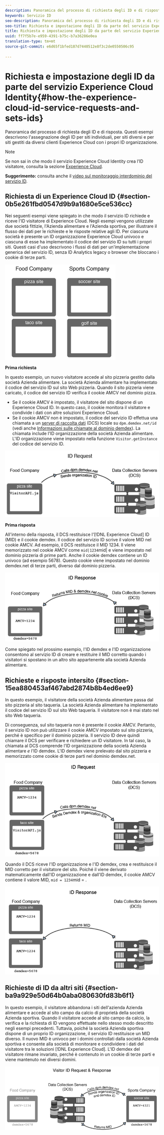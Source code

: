 ```yaml
---
description: Panoramica del processo di richiesta degli ID e di risposta. Questi esempi descrivono l'assegnazione degli ID per siti individuali, per siti diversi e per siti gestiti da diversi clienti Experience Cloud con i propri ID organizzazione.
keywords: Servizio ID
seo-description: Panoramica del processo di richiesta degli ID e di risposta. Questi esempi descrivono l'assegnazione degli ID per siti individuali, per siti diversi e per siti gestiti da diversi clienti Experience Cloud con i propri ID organizzazione.
seo-title: Richiesta e impostazione degli ID da parte del servizio Experience Cloud Identity
title: Richiesta e impostazione degli ID da parte del servizio Experience Cloud Identity
uuid: ff7f5b7e-e959-4391-b75c-b7a36286e0ea
translation-type: tm+mt
source-git-commit: e6d65f1bfed187d7440512e8f3c2de0550506c95

---
```



# Richiesta e impostazione degli ID da parte del servizio Experience Cloud Identity{#how-the-experience-cloud-id-service-requests-and-sets-ids}

Panoramica del processo di richiesta degli ID e di risposta. Questi esempi descrivono l'assegnazione degli ID per siti individuali, per siti diversi e per siti gestiti da diversi clienti Experience Cloud con i propri ID organizzazione.

>[!NOTE]
>
>Se non sai in che modo il servizio Experience Cloud Identity crea l’ID visitatore, consulta la sezione [Experience Cloud](../introduction/cookies.md).

**Suggerimento:** consulta anche il [ video sul monitoraggio interdominio del servizio ID](https://helpx.adobe.com/marketing-cloud-core/kb/MCID/CrossDomain.html).

## Richiesta di un Experience Cloud ID {#section-0b5e261fbd0547d9b9a1680e5ce536cc}

Nei seguenti esempi viene spiegato in che modo il servizio ID richiede e riceve l'ID visitatore di Experience Cloud. Negli esempi vengono utilizzate due società fittizie, l'Azienda alimentare e l'Azienda sportiva, per illustrare il flusso dei dati per le richieste e le risposte relative agli ID. Per ciascuna società è presente un ID organizzazione Experience Cloud univoco e ciascuna di esse ha implementato il codice del servizio ID su tutti i propri siti. Questi casi d'uso descrivono i flussi di dati per un'implementazione generica del servizio ID, senza ID Analytics legacy o browser che bloccano i cookie di terze parti.

![](assets/sample_sites.png)

**Prima richiesta**

In questo esempio, un nuovo visitatore accede al sito pizzeria gestito dalla società Azienda alimentare. La società Azienda alimentare ha implementato il codice del servizio ID sul sito Web pizzeria. Quando il sito pizzeria viene caricato, il codice del servizio ID verifica il cookie AMCV nel dominio pizza.

* Se il cookie AMCV è impostato, il visitatore del sito dispone di un Experience Cloud ID. In questo caso, il cookie monitora il visitatore e condivide i dati con altre soluzioni Experience Cloud.
* Se il cookie AMCV non è impostato, il codice del servizio ID effettua una chiamata a un [server di raccolta dati](https://marketing.adobe.com/resources/help/en_US/aam/?f=c_compcollect.html) (DCS) locale su `dpm.demdex.net/id` (vedi anche [Informazioni sulle chiamate al dominio demdex](https://marketing.adobe.com/resources/help/en_US/aam/demdex-calls.html)). La chiamata include l'ID organizzazione della società Azienda alimentare. L'ID organizzazione viene impostato nella funzione `Visitor.getInstance` del codice del servizio ID.

![](assets/request1.png)

**Prima risposta**

All'interno della risposta, il DCS restituisce l'[!DNL Experience Cloud] ID (MID) e il cookie demdex. Il codice del servizio ID scrive il valore MID nel cookie AMCV. Ad esempio, il DCS restituisce il MID 1234. Il viene memorizzato nel cookie AMCV come `mid|1234`mid| e viene impostato nel dominio pizzeria di prime parti. Anche il cookie demdex contiene un ID univoco (ad esempio 5678). Questo cookie viene impostato nel dominio demdex.net di terze parti, diverso dal dominio pizzeria.

![](assets/response1.png)

Come spiegato nel prossimo esempio, l'ID demdex e l'ID organizzazione consentono al servizio ID di creare e restituire il MID corretto quando i visitatori si spostano in un altro sito appartenente alla società Azienda alimentare.

## Richieste e risposte intersito {#section-15ea880453af467abd2874b8b4ed6ee9}

In questo esempio, il visitatore della società Azienda alimentare passa dal sito pizzeria al sito taqueria. La società Azienda alimentare ha implementato il codice del servizio ID sul sito Web taqueria. Il visitatore non è mai stato nel sito Web taqueria.

Di conseguenza, sul sito taqueria non è presente il cookie AMCV. Pertanto, il servizio ID non può utilizzare il cookie AMCV impostato sul sito pizzeria, perché è specifico per il dominio pizzeria. Il servizio ID deve quindi chiamare il DCS per verificare e richiedere un ID visitatore. In tal caso, la chiamata al DCS comprende l'ID organizzazione della società Azienda alimentare *e* l'ID demdex. L'ID demdex viene prelevato dal sito pizzeria e memorizzato come cookie di terze parti nel dominio demdex.net.

![](assets/request2.png)

Quando il DCS riceve l'ID organizzazione e l'ID demdex, crea e restituisce il MID corretto per il visitatore del sito. Poiché il viene derivato matematicamente dall'ID organizzazione e dall'ID demdex, il cookie AMCV contiene il valore MID, `mid = 1234`mid = .

![](assets/response2.png)

## Richieste di ID da altri siti {#section-ba9a929e50d64b0aba080630fd83b6f1}

In questo esempio, il visitatore abbandona i siti dell'azienda Azienda alimentare e accede al sito campo da calcio di proprietà della società Azienda sportiva. Quando il visitatore accede al sito campo da calcio, la verifica e la richiesta di ID vengono effettuate nello stesso modo descritto negli esempi precedenti. Tuttavia, poiché la società Azienda sportiva dispone di un proprio ID organizzazione, il servizio ID restituisce un MID diverso. Il nuovo MID è univoco per i domini controllati dalla società Azienda sportiva e consente alla società di monitorare e condividere i dati del visitatore tra le soluzioni [!DNL Experience Cloud]. L'ID demdex del visitatore rimane invariato, perché è contenuto in un cookie di terze parti e viene mantenuto nei diversi domini.

![](assets/req_resp.png)

